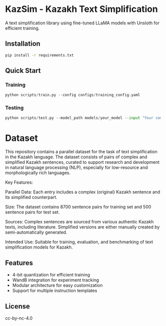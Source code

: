 


# KazSim - Kazakh Text Simplification

A text simplification library using fine-tuned LLaMA models with Unsloth for efficient training.

## Installation
```bash
pip install -r requirements.txt
```

## Quick Start

### Training
```python
python scripts/train.py --config configs/training_config.yaml
```

### Testing
```python
python scripts/test.py --model_path models/your_model --input "Your complex text here"
```


# Dataset

This repository contains a parallel dataset for the task of text simplification in the Kazakh language. The dataset consists of pairs of complex and simplified Kazakh sentences, curated to support research and development in natural language processing (NLP), especially for low-resource and morphologically rich languages.

Key Features:

Parallel Data: Each entry includes a complex (original) Kazakh sentence and its simplified counterpart.

Size: The dataset contains 8700 sentence pairs for training set and 500 sentence pairs for test set. 

Sources: Complex sentences are sourced from various authentic Kazakh texts, including literature. Simplified versions are either manually created by semi-automatically generated.

Intended Use: Suitable for training, evaluation, and benchmarking of text simplification models for Kazakh.


## Features
- 4-bit quantization for efficient training
- WandB integration for experiment tracking
- Modular architecture for easy customization
- Support for multiple instruction templates

## License
cc-by-nc-4.0
